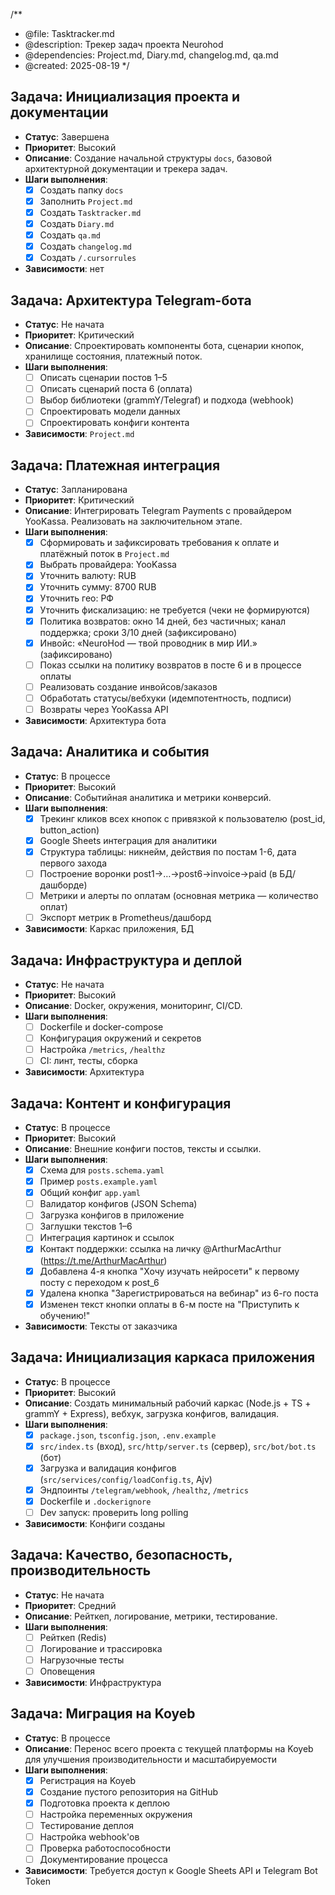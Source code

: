 /**
 * @file: Tasktracker.md
 * @description: Трекер задач проекта Neurohod
 * @dependencies: Project.md, Diary.md, changelog.md, qa.md
 * @created: 2025-08-19
 */

## Задача: Инициализация проекта и документации
- **Статус**: Завершена
- **Приоритет**: Высокий
- **Описание**: Создание начальной структуры `docs`, базовой архитектурной документации и трекера задач.
- **Шаги выполнения**:
  - [x] Создать папку `docs`
  - [x] Заполнить `Project.md`
  - [x] Создать `Tasktracker.md`
  - [x] Создать `Diary.md`
  - [x] Создать `qa.md`
  - [x] Создать `changelog.md`
  - [x] Создать `/.cursorrules`
- **Зависимости**: нет

## Задача: Архитектура Telegram-бота
- **Статус**: Не начата
- **Приоритет**: Критический
- **Описание**: Спроектировать компоненты бота, сценарии кнопок, хранилище состояния, платежный поток.
- **Шаги выполнения**:
  - [ ] Описать сценарии постов 1–5
  - [ ] Описать сценарий поста 6 (оплата)
  - [ ] Выбор библиотеки (grammY/Telegraf) и подхода (webhook)
  - [ ] Спроектировать модели данных
  - [ ] Спроектировать конфиги контента
- **Зависимости**: `Project.md`

## Задача: Платежная интеграция
- **Статус**: Запланирована
- **Приоритет**: Критический
- **Описание**: Интегрировать Telegram Payments с провайдером YooKassa. Реализовать на заключительном этапе.
- **Шаги выполнения**:
  - [x] Сформировать и зафиксировать требования к оплате и платёжный поток в `Project.md`
  - [x] Выбрать провайдера: YooKassa
  - [x] Уточнить валюту: RUB
  - [x] Уточнить сумму: 8700 RUB
  - [x] Уточнить гео: РФ
  - [x] Уточнить фискализацию: не требуется (чеки не формируются)
  - [x] Политика возвратов: окно 14 дней, без частичных; канал поддержка; сроки 3/10 дней (зафиксировано)
  - [x] Инвойс: «NeuroHod — твой проводник в мир ИИ.» (зафиксировано)
  - [ ] Показ ссылки на политику возвратов в посте 6 и в процессе оплаты
  - [ ] Реализовать создание инвойсов/заказов
  - [ ] Обработать статусы/вебхуки (идемпотентность, подписи)
  - [ ] Возвраты через YooKassa API
- **Зависимости**: Архитектура бота

## Задача: Аналитика и события
- **Статус**: В процессе
- **Приоритет**: Высокий
- **Описание**: Событийная аналитика и метрики конверсий.
- **Шаги выполнения**:
  - [x] Трекинг кликов всех кнопок с привязкой к пользователю (post_id, button_action)
  - [x] Google Sheets интеграция для аналитики
  - [x] Структура таблицы: никнейм, действия по постам 1-6, дата первого захода
  - [ ] Построение воронки post1→…→post6→invoice→paid (в БД/дашборде)
  - [ ] Метрики и алерты по оплатам (основная метрика — количество оплат)
  - [ ] Экспорт метрик в Prometheus/дашборд
- **Зависимости**: Каркас приложения, БД

## Задача: Инфраструктура и деплой
- **Статус**: Не начата
- **Приоритет**: Высокий
- **Описание**: Docker, окружения, мониторинг, CI/CD.
- **Шаги выполнения**:
  - [ ] Dockerfile и docker-compose
  - [ ] Конфигурация окружений и секретов
  - [ ] Настройка `/metrics`, `/healthz`
  - [ ] CI: линт, тесты, сборка
- **Зависимости**: Архитектура

## Задача: Контент и конфигурация
- **Статус**: В процессе
- **Приоритет**: Высокий
- **Описание**: Внешние конфиги постов, тексты и ссылки.
- **Шаги выполнения**:
  - [x] Схема для `posts.schema.yaml`
  - [x] Пример `posts.example.yaml`
  - [x] Общий конфиг `app.yaml`
  - [ ] Валидатор конфигов (JSON Schema)
  - [ ] Загрузка конфигов в приложение
  - [ ] Заглушки текстов 1–6
  - [ ] Интеграция картинок и ссылок
  - [x] Контакт поддержки: ссылка на личку @ArthurMacArthur (https://t.me/ArthurMacArthur)
  - [x] Добавлена 4-я кнопка "Хочу изучать нейросети" к первому посту с переходом к post_6
  - [x] Удалена кнопка "Зарегистрироваться на вебинар" из 6-го поста
  - [x] Изменен текст кнопки оплаты в 6-м посте на "Приступить к обучению!"
- **Зависимости**: Тексты от заказчика

## Задача: Инициализация каркаса приложения
- **Статус**: В процессе
- **Приоритет**: Высокий
- **Описание**: Создать минимальный рабочий каркас (Node.js + TS + grammY + Express), вебхук, загрузка конфигов, валидация.
- **Шаги выполнения**:
  - [x] `package.json`, `tsconfig.json`, `.env.example`
  - [x] `src/index.ts` (вход), `src/http/server.ts` (сервер), `src/bot/bot.ts` (бот)
  - [x] Загрузка и валидация конфигов (`src/services/config/loadConfig.ts`, Ajv)
  - [x] Эндпоинты `/telegram/webhook`, `/healthz`, `/metrics`
  - [x] Dockerfile и `.dockerignore`
  - [ ] Dev запуск: проверить long polling
- **Зависимости**: Конфиги созданы

## Задача: Качество, безопасность, производительность
- **Статус**: Не начата
- **Приоритет**: Средний
- **Описание**: Рейткеп, логирование, метрики, тестирование.
- **Шаги выполнения**:
  - [ ] Рейткеп (Redis)
  - [ ] Логирование и трассировка
  - [ ] Нагрузочные тесты
  - [ ] Оповещения
- **Зависимости**: Инфраструктура

## Задача: Миграция на Koyeb
- **Статус**: В процессе
- **Описание**: Перенос всего проекта с текущей платформы на Koyeb для улучшения производительности и масштабируемости
- **Шаги выполнения**:
  - [x] Регистрация на Koyeb
  - [x] Создание пустого репозитория на GitHub
  - [x] Подготовка проекта к деплою
  - [ ] Настройка переменных окружения
  - [ ] Тестирование деплоя
  - [ ] Настройка webhook'ов
  - [ ] Проверка работоспособности
  - [ ] Документирование процесса
- **Зависимости**: Требуется доступ к Google Sheets API и Telegram Bot Token


